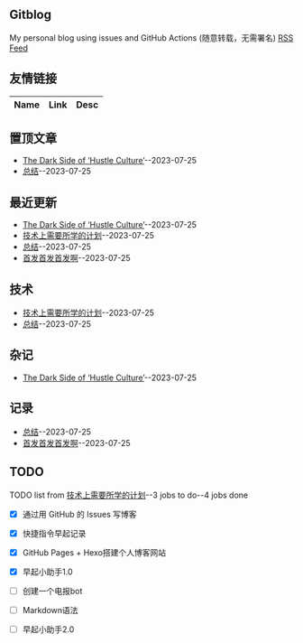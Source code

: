 ## Gitblog
My personal blog using issues and GitHub Actions (随意转载，无需署名)
[RSS Feed](https://raw.githubusercontent.com/Vitowong00/gitblog/master/feed.xml)
## 友情链接
| Name | Link | Desc | 
 | ---- | ---- | ---- |
## 置顶文章
- [The Dark Side of ‘Hustle Culture’](https://github.com/Vitowong00/gitblog/issues/15)--2023-07-25
- [总结](https://github.com/Vitowong00/gitblog/issues/13)--2023-07-25
## 最近更新
- [The Dark Side of ‘Hustle Culture’](https://github.com/Vitowong00/gitblog/issues/15)--2023-07-25
- [技术上需要所学的计划](https://github.com/Vitowong00/gitblog/issues/14)--2023-07-25
- [总结](https://github.com/Vitowong00/gitblog/issues/13)--2023-07-25
- [首发首发首发啊](https://github.com/Vitowong00/gitblog/issues/12)--2023-07-25
## 技术
- [技术上需要所学的计划](https://github.com/Vitowong00/gitblog/issues/14)--2023-07-25
- [总结](https://github.com/Vitowong00/gitblog/issues/13)--2023-07-25
## 杂记
- [The Dark Side of ‘Hustle Culture’](https://github.com/Vitowong00/gitblog/issues/15)--2023-07-25
## 记录
- [总结](https://github.com/Vitowong00/gitblog/issues/13)--2023-07-25
- [首发首发首发啊](https://github.com/Vitowong00/gitblog/issues/12)--2023-07-25
## TODO
TODO list from [技术上需要所学的计划](https://github.com/Vitowong00/gitblog/issues/14)--3 jobs to do--4 jobs done
- [x] 通过用 GitHub 的 Issues 写博客
- [x] 快捷指令早起记录
- [x] GitHub Pages + Hexo搭建个人博客网站
- [x] 早起小助手1.0
- [ ] 创建一个电报bot
- [ ] Markdown语法
- [ ] 早起小助手2.0

